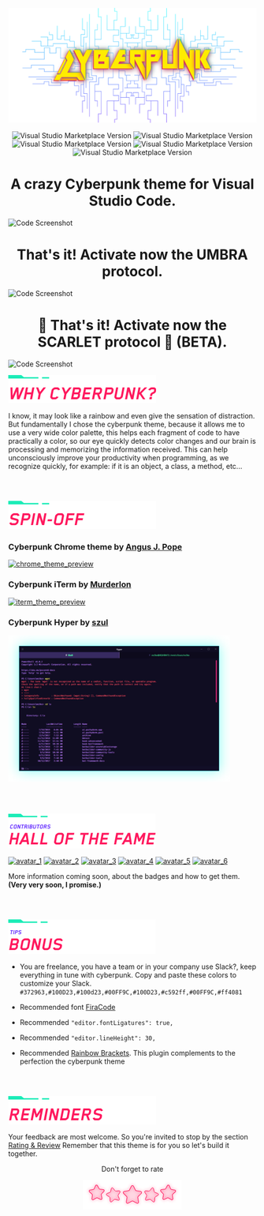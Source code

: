 
![Banner Cyberpunk](/assets/cyberpunk_banner_2021.png?raw=true "Banner Cyberpunk")

<div align="center">
  
![Visual Studio Marketplace Version](https://img.shields.io/visual-studio-marketplace/v/max-SS.cyberpunk?colorA=4B1E97&label=Version&colorB=280E54&style=for-the-badge)
![Visual Studio Marketplace Version](https://img.shields.io/visual-studio-marketplace/d/max-SS.cyberpunk?colorA=4B1E97&label=Download&colorB=280E54&style=for-the-badge)
![Visual Studio Marketplace Version](https://img.shields.io/visual-studio-marketplace/r/max-SS.cyberpunk?colorA=4B1E97&label=Rating&colorB=280E54&style=for-the-badge)
![Visual Studio Marketplace Version](https://img.shields.io/github/stars/prometheux-ar/cyberpunk?colorA=4B1E97&label=Stars&colorB=280E54&style=for-the-badge)
![Visual Studio Marketplace Version](https://img.shields.io/github/contributors/prometheux-ar/cyberpunk?colorA=4B1E97&label=Contributors&colorB=280E54&style=for-the-badge)
  
</div>

<div align="center"><h1>A crazy Cyberpunk theme for Visual Studio Code.</h1></div>

![Code Screenshot](/assets/preview.png?raw=true "Code Screenshot")

<div align="center"><h1>That's it! Activate now the UMBRA protocol.</h1></div>

![Code Screenshot](/assets/preview-umbra.png?raw=true "Code Screenshot")

<div align="center"><h1>👾 That's it! Activate now the SCARLET protocol 👾 (BETA).</h1></div>

![Code Screenshot](/assets/preview-scarlet.png?raw=true "Code Screenshot")

![Why Cyberpunk](/assets/image/why_cyberpunk.png?raw=true "Why Cyberpunk")

I know, it may look like a rainbow and even give the sensation of distraction.
But fundamentally I chose the cyberpunk theme, because it allows me to use a very wide color palette, this helps each fragment of code to have practically a color, so our eye quickly detects color changes and our brain is processing and memorizing the information received. This can help unconsciously improve your productivity when programming, as we recognize quickly, for example: if it is an object, a class, a method, etc...

<br>
<br>

![Spin-Off](/assets/image/spin_off.png?raw=true "Spin-Off")
### Cyberpunk Chrome theme by [Angus J. Pope](https://github.com/angusPope)
<a href="https://chrome.google.com/webstore/detail/cyberpunk/ekkfihjmcoeplagmladakeignpdaecmc"><img src="https://i.ibb.co/f2wC4rW/chrome-theme.png" alt="chrome_theme_preview" width="450rem"></a>

### Cyberpunk iTerm by [Murderlon](https://github.com/Murderlon/cyberpunk-iterm)
<a href="https://github.com/Murderlon/cyberpunk-iterm"><img src="https://i.ibb.co/XWmMqQP/iterm-theme.png" alt="iterm_theme_preview" width="450rem"></a>

### Cyberpunk Hyper by [szul](https://github.com/szul)
<a href="https://github.com/szul/hyperterm-cyberpunk"><img src="assets/spin-off/hyper-cyberpunk-spin_off.png" alt="iterm_theme_preview" width="450rem"></a>

<br>
<br>

![Hall of the fame](/assets/image/hall_of_the_fame.png?raw=true "Hall of the fame")

<a href="https://github.com/max-SS/cyberpunk"><img src="https://image.ibb.co/hnfhKT/avatar_1.png" alt="avatar_1" border="0"></a>
<a href="https://github.com/kuerme"><img src="https://image.ibb.co/ne6068/avatar_2.png" alt="avatar_2" border="0"></a>
<a href="https://github.com/Murderlon"><img src="https://image.ibb.co/mAsq68/avatar_3.png" alt="avatar_3" border="0"></a>
<a href="https://github.com/mkoppmann"><img src="https://image.ibb.co/j7BiR8/avatar_4.png" alt="avatar_4" border="0"></a>
<a href="https://github.com/kleinfreund"><img src="https://image.ibb.co/dytove/avatar_5.png" alt="avatar_5" border="0"></a>
<a href="https://github.com/angusPope"><img src="https://i.ibb.co/V2sfPhS/avatar_6.png" alt="avatar_6" border="0"></a>

More information coming soon, about the badges and how to get them. **(Very very soon, I promise.)**

<br>
<br>

![Bonus](/assets/image/bonus.png?raw=true "Bonus")

- You are freelance, you have a team or in your company use Slack?, keep everything in tune with cyberpunk.
Copy and paste these colors to customize your Slack.
`#372963,#100D23,#100d23,#00FF9C,#100D23,#c592ff,#00FF9C,#ff4081`

- Recommended font [FiraCode](https://github.com/tonsky/FiraCode)
- Recommended `"editor.fontLigatures": true,`
- Recommended `"editor.lineHeight": 30,`
- Recommended [Rainbow Brackets](https://marketplace.visualstudio.com/items?itemName=2gua.rainbow-brackets). This plugin complements to the perfection the cyberpunk theme

<br>
<br>

![Reminders](/assets/image/reminders.png?raw=true "Reminders")

Your feedback are most welcome.
So you're invited to stop by the section [Rating & Review](https://marketplace.visualstudio.com/items?itemName=max-SS.cyberpunk#review-details)
Remember that this theme is for you so let's build it together.

<div align="center">Don't forget to rate</div>

<div align="center">

![Stars](/assets/image/stars.png?raw=true "Stars")
</div>
